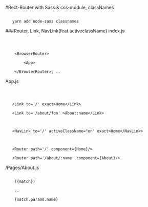 #Rect-Router with Sass & css-module, classNames
```yarn add react-router-dom

   yarn add node-sass classnames
```

###Router, Link, NavLink(feat.activeclassName)
index.js
```import { BrowserRouter } from 'react-router-dom';
    
    

    <BrowserRouter>
    
        <App>
    
    </BrowserRouter>, ..
```


App.js
```import { Router, Link }  from 'react-router-dom';

   

   <Link to='/' exact>Home</Link>
   
   <Link to='/about/foo' >About:name</Link>
   
   
   
   <NavLink to='/' activeClassName="on" exact>Home</NavLink>
   
   
   
   <Router path='/' component={Home}/>
   
   <Router path='/about/:name' component={About}/>

```


/Pages/About.js
```rsc

    ({match})

    ..
    
    {match.params.name}
    
```
